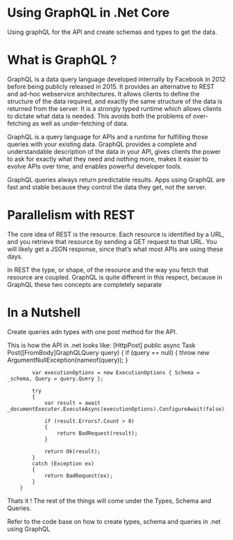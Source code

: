# Using GraphQL in .Net Core
Using graphQL for the API and create schemas and types to get the data.

# What is GraphQL ?

GraphQL is a data query language developed internally by Facebook in 2012 before being publicly released in 2015. It provides an alternative to REST and ad-hoc webservice architectures. It allows clients to define the structure of the data required, and exactly the same structure of the data is returned from the server. It is a strongly typed runtime which allows clients to dictate what data is needed. This avoids both the problems of over-fetching as well as under-fetching of data.

GraphQL is a query language for APIs and a runtime for fulfilling those queries with your existing data. GraphQL provides a complete and understandable description of the data in your API, gives clients the power to ask for exactly what they need and nothing more, makes it easier to evolve APIs over time, and enables powerful developer tools.

GraphQL queries always return predictable results. Apps using GraphQL are fast and stable because they control the data they get, not the server.

# Parallelism with REST
The core idea of REST is the resource. Each resource is identified by a URL, and you retrieve that resource by sending a GET request to that URL. You will likely get a JSON response, since that’s what most APIs are using these days. 

In REST the type, or shape, of the resource and the way you fetch that resource are coupled. GraphQL is quite different in this respect, because in GraphQL these two concepts are completely separate

# In a Nutshell
Create queries adn types with one post method for the API.

This is how the API in .net looks like:
        [HttpPost]
        public async Task<IActionResult> Post([FromBody]GraphQLQuery query)
        {
            if (query == null) { throw new ArgumentNullException(nameof(query)); }

            var executionOptions = new ExecutionOptions { Schema = _schema, Query = query.Query };

            try
            {
                var result = await _documentExecuter.ExecuteAsync(executionOptions).ConfigureAwait(false);

                if (result.Errors?.Count > 0)
                {
                    return BadRequest(result);
                }

                return Ok(result);
            }
            catch (Exception ex)
            {
                return BadRequest(ex);
            }
        }

Thats it ! The rest of the things will come under the Types, Schema and Queries.

Refer to the code base on how to create types, schema and queries in .net using GraphQL
